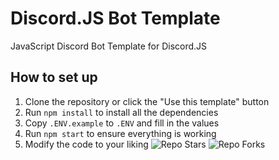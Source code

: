 # Discord.JS Bot Template
 JavaScript Discord Bot Template for Discord.JS 

## How to set up

1. Clone the repository or click the "Use this template" button
2. Run `npm install` to install all the dependencies
3. Copy `.ENV.example` to `.ENV` and fill in the values
4. Run `npm start` to ensure everything is working
5. Modify the code to your liking
![Repo Stars](https://img.shields.io/github/stars/SightedBike273/discord-bot-template.svg?style=social&label=Star&maxAge=2592000)
![Repo Forks](https://img.shields.io/github/forks/SightedBike273/discord-bot-template.svg?style=social&label=Fork&maxAge=2592000)